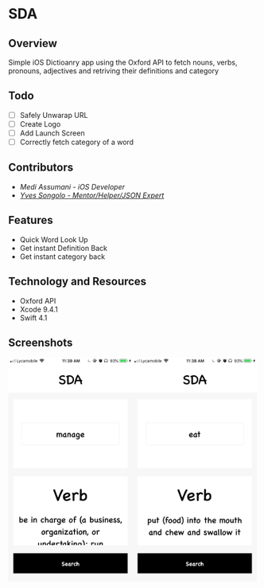 # SDA

## Overview 

Simple iOS Dictioanry app using the Oxford API to fetch nouns, verbs, pronouns, adjectives and retriving their definitions and category

## Todo

- [ ] Safely Unwarap URL
- [ ] Create Logo
- [ ] Add Launch Screen
- [ ] Correctly fetch category of a word 

## Contributors

* <i>Medi Assumani - iOS Developer</i>
* <i><a href = "https://github.com/yveslym">Yves Songolo - Mentor/Helper/JSON Expert</a></i>

## Features 

* Quick Word Look Up
* Get instant Definition Back
* Get instant category back

## Technology and Resources  

* Oxford API
* Xcode 9.4.1
* Swift 4.1 

## Screenshots

<img src= "Screenshots/sc1.PNG" width = 250 height = 450></img><img src= "Screenshots/sc2.PNG" width = 250 height = 450>




